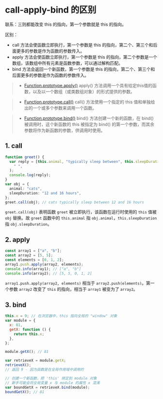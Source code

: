 # call-apply-bind 的区别

联系：三则都能改变 this 的指向，第一个参数就是 this 的指向。

区别：

- call 方法会使函数立即执行，第一个参数是 this 的指向，第二个、第三个和后面更多的参数是作为函数的参数传入。
- apply 方法会使函数立即执行，第一个参数是 this 的指向，第二个参数是一个数组，该数组中所有元素是函数参数，可以通过解构匹配。
- bind 方法会返回一个新函数，第一个参数是 this 的指向，第二个、第三个和后面更多的参数是作为函数的参数传入。

> - [Function.prototype.apply()](https://developer.mozilla.org/zh-CN/docs/Web/JavaScript/Reference/Global_Objects/Function/apply) apply() 方法调用一个具有给定this值的函数，以及以一个数组（或类数组对象）的形式提供的参数。

> - [Function.prototype.call()](https://developer.mozilla.org/zh-CN/docs/Web/JavaScript/Reference/Global_Objects/Function/call) call() 方法使用一个指定的 this 值和单独给出的一个或多个参数来调用一个函数。

> - [Function.prototype.bind()](https://developer.mozilla.org/zh-CN/docs/Web/JavaScript/Reference/Global_Objects/Function/bind) bind() 方法创建一个新的函数，在 bind() 被调用时，这个新函数的 this 被指定为 bind() 的第一个参数，而其余参数将作为新函数的参数，供调用时使用。

## 1. call

```typescript
function greet() {
  var reply = [this.animal, "typically sleep between", this.sleepDuration].join(
    " ",
  );
  console.log(reply);
}
var obj = {
  animal: "cats",
  sleepDuration: "12 and 16 hours",
};
greet.call(obj); // cats typically sleep between 12 and 16 hours
```

`greet.call(obj)` 表明函数 `greet` 被立即执行，该函数在运行时使用的 `this` 值被 `obj` 替换。故 `greet` 函数中的 `this.animal` 指 `obj.animal`，`this.sleepDuration` 指 `obj.sleepDuration`。

## 2. apply

```javascript
const array1 = ["a", "b"];
const array2 = [5, 5];
const elements = [0, 1, 2];
array1.push.apply(array2, elements);
console.info(array1); // ["a", "b"]
console.info(array2); // [5, 5, 0, 1, 2]
```

`array1.push.apply(array2, elements)` 相当于 `array2.push(elements)`。第一个参数 `array2` 改变了 `this` 的指向，相当于 `array1` 被变为了 `array2`。

## 3. bind

```javascript
this.x = 9; // 在浏览器中，this 指向全局的 "window" 对象
var module = {
  x: 81,
  getX: function () {
    return this.x;
  },
};

module.getX(); // 81

var retrieveX = module.getX;
retrieveX();
// 返回 9 - 因为函数是在全局作用域中调用的

// 创建一个新函数，把 'this' 绑定到 module 对象
// 新手可能会将全局变量 x 与 module 的属性 x 混淆
var boundGetX = retrieveX.bind(module);
boundGetX(); // 81
```